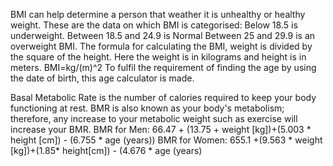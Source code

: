 BMI can help determine a person that weather it is unhealthy or healthy weight. 
These are the data on which BMI is categorised: 
Below 18.5 is underweight. 
Between 18.5 and 24.9 is Normal
 Between 25 and 29.9 is an overweight BMI.
The formula for calculating the BMI, weight is divided by the square of the height. Here the weight is in kilograms and height is in meters.
BMI=kg/(m)^2 
To fulfil the requirement of finding the age by using the date of birth, this age calculator is made. 

Basal Metabolic Rate is the number of calories required to keep your body functioning at rest.
BMR is also known as your body's metabolism; therefore, any increase to your metabolic weight such as exercise will increase your BMR.
BMR for Men: 66.47 + (13.75 + weight [kg])+(5.003 * height [cm]) - (6.755 * age (years))
BMR for Women: 655.1 +(9.563 * weight [kg])+(1.85* height[cm]) - (4.676 * age (years)
